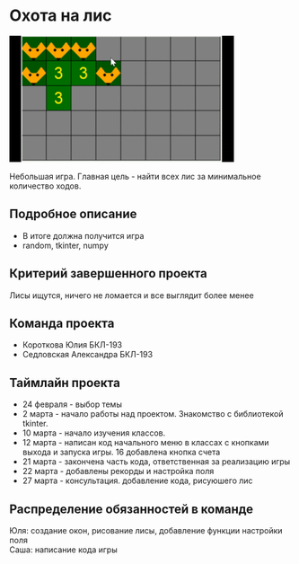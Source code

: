 # Охота на лис

![](media/g_gif.gif)

Небольшая игра. Главная цель - найти всех лис за минимальное количество ходов.

## Подробное описание

- В итоге должна получится игра
- random, tkinter, numpy

## Критерий завершенного проекта

Лисы ищутся, ничего не ломается и все выглядит более менее

## Команда проекта

- Короткова Юлия БКЛ-193
- Седловская Александра БКЛ-193

## Таймлайн проекта

- 24 февраля - выбор темы
- 2 марта - начало работы над проектом. Знакомство с библиотекой tkinter.
- 10 марта - начало изучения классов.
- 12 марта - написан код начального меню в классах с кнопками выхода и запуска игры. 16 добавлена кнопка счета
- 21 марта - закончена часть кода, ответственная за реализацию игры
- 22 марта - добавлены рекорды и настройка поля
- 27 марта - консультация. добавление кода, рисуюшего лис

## Распределение обязанностей в команде
Юля: создание окон, рисование лисы, добавление функции настройки поля<br/>
Саша: написание кода игры


